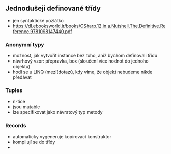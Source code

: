 ## Jednodušeji definované třídy
- jen syntaktické pozlátko
- https://dl.ebooksworld.ir/books/CSharp.12.in.a.Nutshell.The.Definitive.Reference.9781098147440.pdf

### Anonymní typy
- možnost, jak vytvořit instance bez toho, aniž bychom definovali třídu
- návrhový vzor: přepravka, box (sloučení více hodnot do jednoho objektu)
- hodí se u LINQ (mezi)dotazů, kdy víme, že objekt nebudeme nikde předávat

### Tuples
- n-tice
- jsou mutable
- lze specifikovat jako návratový typ metody

### Records
- automaticky vygeneruje kopírovací konstruktor
- kompilují se do třídy
- 